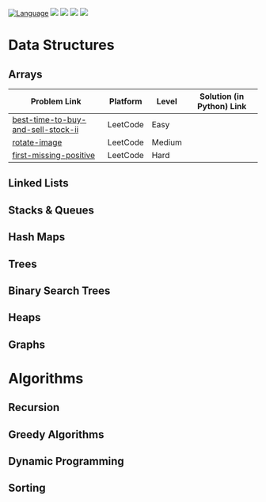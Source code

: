 [![Language](https://img.shields.io/badge/python-3.7-blue.svg)](https://www.python.org)
![](https://img.shields.io/github/issues/akashsonowal/coding-with-akash?style=plastic)
![](https://img.shields.io/github/forks/akashsonowal/coding-with-akash)
![](https://img.shields.io/github/stars/akashsonowal/coding-with-akash)
![](https://img.shields.io/github/license/akashsonowal/coding-with-akash)

# Data Structures

## Arrays
| Problem Link | Platform | Level | Solution (in Python) Link |
| --- | --- | --- | --- |
| [best-time-to-buy-and-sell-stock-ii](https://leetcode.com/problems/best-time-to-buy-and-sell-stock-ii/) | LeetCode | Easy | |
| [rotate-image](https://leetcode.com/problems/rotate-image/) | LeetCode | Medium | |
| [first-missing-positive](https://leetcode.com/problems/first-missing-positive/)| LeetCode | Hard | |

## Linked Lists


## Stacks & Queues

## Hash Maps

## Trees

## Binary Search Trees

## Heaps

## Graphs

# Algorithms

## Recursion

## Greedy Algorithms

## Dynamic Programming

## Sorting


